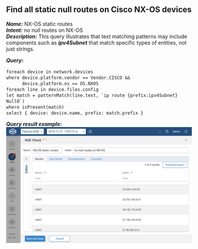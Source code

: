 ## Find all static null routes on Cisco NX-OS devices

***Name:*** NX-OS static routes  
***Intent:*** no null routes on NX-OS  
***Description:*** This query illustrates that text matching patterns may include components such as ***ipv4Subnet*** that match specific types of entities, not just strings.  

***Query:***
```
foreach device in network.devices
where device.platform.vendor == Vendor.CISCO &&
      device.platform.os == OS.NXOS
foreach line in device.files.config
let match = patternMatch(line.text, `ip route {prefix:ipv4Subnet} Null0`)
where isPresent(match)
select { device: device.name, prefix: match.prefix }
```

***Query result example:***
![In-App NQE Checks null Static Routes](/images/in-app-nqe-checks-example-nxos-null-static-routes.png?width=800px&classes=shadow)
